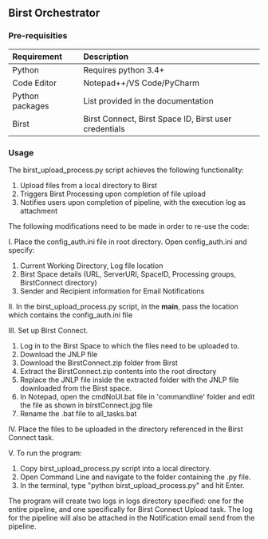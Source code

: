 
## Birst Orchestrator 

### Pre-requisities
|Requirement|Description|
|:---                   |:---       |
|Python| Requires python 3.4+|
|Code Editor|Notepad++/VS Code/PyCharm|
|Python packages|List provided in the documentation|
|Birst|Birst Connect, Birst Space ID, Birst user credentials|


### Usage

The birst_upload_process.py script achieves the following functionality:
1. Upload files from a local directory to Birst
2. Triggers Birst Processing upon completion of file upload
3. Notifies users upon completion of pipeline, with the execution log as attachment

The following modifications need to be made in order to re-use the code: 

I. Place the config_auth.ini file in root directory. Open config_auth.ini and specify:
   1. Current Working Directory, Log file location
   2. Birst Space details (URL, ServerURI, SpaceID, Processing groups, BirstConnect directory)
   3. Sender and Recipient information for Email Notifications

II. In the birst_upload_process.py script, in the __main__, pass the location which contains the config_auth.ini file

III. Set up Birst Connect.
   1. Log in to the Birst Space to which the files need to be uploaded to. 
   2. Download the JNLP file
   3. Download the BirstConnect.zip folder from Birst
   4. Extract the BirstConnect.zip contents into the root directory
   5. Replace the JNLP file inside the extracted folder with the JNLP file downloaded from the Birst space.
   6. In Notepad, open the cmdNoUI.bat file in 'commandline' folder and edit the file as shown in birstConnect.jpg file
   7. Rename the .bat file to all_tasks.bat

IV. Place the files to be uploaded in the directory referenced in the Birst Connect task. 

V.  To run the program:
   
   1. Copy birst_upload_process.py script into a local directory. 
   2. Open Command Line and navigate to the folder containing the .py file. 
   3. In the terminal, type "python birst_upload_process.py" and hit Enter. 
    
The program will create two logs in logs directory specified: one for the entire pipeline, and one specifically for Birst Connect Upload task. The log for the pipeline will also be attached in the Notification email send from the pipeline.

